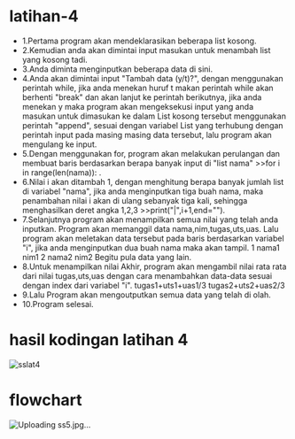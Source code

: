 # latihan-4
* 1.Pertama program akan mendeklarasikan beberapa list kosong.
* 2.Kemudian anda akan dimintai input masukan untuk menambah list yang kosong tadi.
* 3.Anda diminta menginputkan beberapa data di sini.
* 4.Anda akan dimintai input "Tambah data (y/t)?", dengan menggunakan perintah while, jika anda menekan huruf t makan perintah while
akan berhenti "break" dan akan lanjut ke perintah berikutnya, jika anda menekan y maka program akan mengeksekusi input yang anda
masukan untuk dimasukan ke dalam List kosong tersebut menggunakan perintah "append", sesuai dengan variabel List yang terhubung dengan
perintah input pada masing masing data tersebut, lalu program akan mengulang ke input.
* 5.Dengan menggunakan for, program akan melakukan perulangan dan membuat baris berdasarkan berapa banyak input di "list nama" >>for i
in range(len(nama)): .
* 6.Nilai i akan ditambah 1, dengan menghitung berapa banyak jumlah list di variabel "nama", jika anda menginputkan tiga buah nama, maka
penambahan nilai i akan di ulang sebanyak tiga kali, sehingga menghasilkan deret angka 1,2,3 >>print("|",i+1,end="").
* 7.Selanjutnya program akan menampilkan semua nilai yang telah anda inputkan.
Program akan memanggil data nama,nim,tugas,uts,uas.
Lalu program akan meletakan data tersebut pada baris berdasarkan variabel "i", jika anda menginputkan dua buah nama maka akan tampil.
1 nama1 nim1
2 nama2 nim2
Begitu pula data yang lain.
* 8.Untuk menampilkan nilai Akhir, program akan mengambil nilai rata rata dari nilai tugas,uts,uas dengan cara menambahkan data-data
sesuai dengan index dari variabel "i".
tugas1+uts1+uas1/3
tugas2+uts2+uas2/3
* 9.Lalu Program akan mengoutputkan semua data yang telah di olah.
* 10.Program selesai.
# hasil kodingan latihan 4

![sslat4](https://user-images.githubusercontent.com/57038763/70382979-33065d80-1998-11ea-8375-b1428f0e432c.png)
# flowchart
![Uploading ss5.jpg…]()
